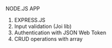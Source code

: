 NODE.JS APP
1) EXPRESS.JS
2) Input validation (Joi lib)
3) Authentication with  JSON Web Token
4) CRUD operations with array